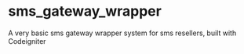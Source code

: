 # sms_gateway_wrapper
A very basic sms gateway wrapper system for sms resellers, built with Codeigniter
